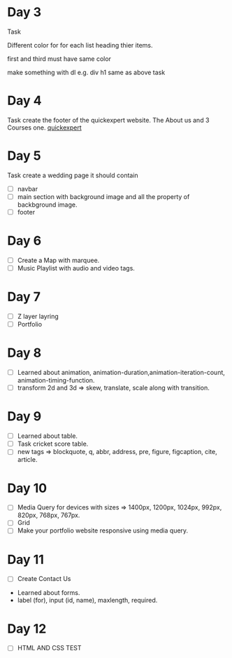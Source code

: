 # Day 3

Task

Different color for
for each list heading thier items.

first and third must have same color

make something with dl e.g. div h1 same as above task

# Day 4

Task
create the footer of the quickexpert website. The About us and 3 Courses one.
[quickexpert](https://quickxpertinfotech.com/)

# Day 5

Task
create a wedding page it should contain

- [ ] navbar
- [ ] main section with background image and all the property of backbground image.
- [ ] footer

# Day 6

- [ ] Create a Map with marquee.
- [ ] Music Playlist with audio and video tags.

# Day 7

- [ ] Z layer layring
- [ ] Portfolio

# Day 8

- [ ] Learned about animation, animation-duration,animation-iteration-count, animation-timing-function.
- [ ] transform 2d and 3d => skew, translate, scale along with transition.

# Day 9

- [ ] Learned about table.
- [ ] Task cricket score table.
- [ ] new tags => blockquote, q, abbr, address, pre, figure, figcaption, cite, article.

# Day 10

- [ ] Media Query for devices with sizes => 1400px, 1200px, 1024px, 992px, 820px, 768px, 767px.
- [ ] Grid
- [ ] Make your portfolio website responsive using media query.

# Day 11

- [ ] Create Contact Us
- Learned about forms.
- label (for), input (id, name), maxlength, required.

# Day 12

- [ ] HTML AND CSS TEST
